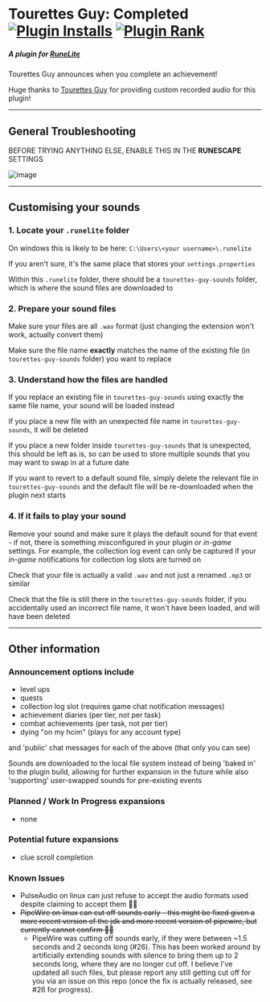 # Tourettes Guy: Completed [![Plugin Installs](https://img.shields.io/endpoint?url=https://api.runelite.net/pluginhub/shields/installs/plugin/tourettes-guy-completed)](https://runelite.net/plugin-hub/schneeple) [![Plugin Rank](https://img.shields.io/endpoint?url=https://api.runelite.net/pluginhub/shields/rank/plugin/tourettes-guy-completed)](https://runelite.net/plugin-hub)

##### A plugin for [RuneLite](https://runelite.net/)

Tourettes Guy announces when you complete an achievement!

Huge thanks to [Tourettes Guy](https://www.youtube.com/channel/UCUNoAjAgVHEHc6jrUr4XuWQ) for providing custom recorded audio for this plugin!
___
## General Troubleshooting
BEFORE TRYING ANYTHING ELSE, ENABLE THIS IN THE **RUNESCAPE** SETTINGS

![image](https://user-images.githubusercontent.com/62370532/208992085-e2c07494-d8bb-489e-b7f3-ed538175acbc.png)
___

## Customising your sounds

### 1. Locate your `.runelite` folder

On windows this is likely to be here: `C:\Users\<your username>\.runelite`

If you aren't sure, it's the same place that stores your `settings.properties`

Within this `.runelite` folder, there should be a `tourettes-guy-sounds` folder, which is where the sound files are downloaded to

### 2. Prepare your sound files

Make sure your files are all `.wav` format (just changing the extension won't work, actually convert them)

Make sure the file name __exactly__ matches the name of the existing file (in `tourettes-guy-sounds` folder) you want to replace

### 3. Understand how the files are handled

If you replace an existing file in `tourettes-guy-sounds` using exactly the same file name, your sound will be loaded instead

If you place a new file with an unexpected file name in `tourettes-guy-sounds`, it will be deleted

If you place a new folder inside `tourettes-guy-sounds` that is unexpected, this should be left as is, so can be used to store multiple sounds that you may want to swap in at a future date

If you want to revert to a default sound file, simply delete the relevant file in `tourettes-guy-sounds` and the default file will be re-downloaded when the plugin next starts

### 4. If it fails to play your sound

Remove your sound and make sure it plays the default sound for that event - if not, there is something misconfigured in your plugin _or in-game_ settings. For example, the collection log event can only be captured if your _in-game_ notifications for collection log slots are turned on

Check that your file is actually a valid `.wav` and not just a renamed `.mp3` or similar

Check that the file is still there in the `tourettes-guy-sounds` folder, if you accidentally used an incorrect file name, it won't have been loaded, and will have been deleted
___

## Other information

### Announcement options include

- level ups
- quests
- collection log slot (requires game chat notification messages)
- achievement diaries (per tier, not per task)
- combat achievements (per task, not per tier)
- dying "on my hcim" (plays for any account type)

and 'public' chat messages for each of the above (that only you can see)

Sounds are downloaded to the local file system instead of being 'baked in' to the plugin build, allowing for further
expansion in the future while also 'supporting' user-swapped sounds for pre-existing events

### Planned / Work In Progress expansions

- none

### Potential future expansions

- clue scroll completion

### Known Issues

- PulseAudio on linux can just refuse to accept the audio formats used despite claiming to accept them :man_shrugging:
- ~~PipeWire on linux can cut off sounds early - this might be fixed given a more recent version of the jdk and more recent version of pipewire, but currently cannot confirm :man_shrugging:~~
  - PipeWire was cutting off sounds early, if they were between ~1.5 seconds and 2 seconds long (#26). This has been worked around by artificially extending sounds with silence to bring them up to 2 seconds long, where they are no longer cut off.
  I believe I've updated all such files, but please report any still getting cut off for you via an issue on this repo (once the fix is actually released, see #26 for progress).